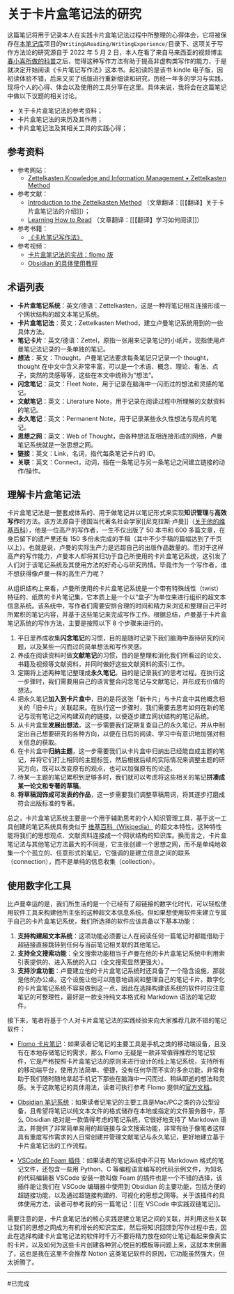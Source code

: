# 关于卡片盒笔记法的研究

这篇笔记将用于记录本人在实践卡片盒笔记法过程中所整理的心得体会，它将被保存在[本笔记库](https://github.com/owlman/study_note)项目的`Writing&Reading/WritingExperience/`目录下、这项关于写作方法论的研究源自于 2022 年 5 月 2 日，本人在看了来自马来西亚的视频博主[春小喜所做的科普](https://www.bilibili.com/video/BV16T4y197ka/)之后，觉得这种写作方法有助于提高非虚构类写作的能力，于是就决定开始阅读《卡片笔记写作法》这本书。起初读的是该书 kindle 电子版，因初读体验不错，后来又买了纸版进行重新细读和研究，历经一年多的学习与实践，现将个人的心得、体会以及使用的工具分享在这里。具体来说，我将会在这篇笔记中做以下议题的相关讨论。

- 关于卡片盒笔记法的参考资料；
- 卡片盒笔记法的来历及其作用；
- 卡片盒笔记法及其相关工具的实践心得；

## 参考资料

- 参考网站：
  - [Zettelkasten Knowledge and Information Management • Zettelkasten Method](https://zettelkasten.de/)
- 参考文献：
  - [Introduction to the Zettelkasten Method](https://zettelkasten.de/introduction/) （文章翻译：[[【翻译】关于卡片盒笔记法的介绍]]）；
  - [Learning How to Read](https://luhmann.surge.sh/learning-how-to-read) （文章翻译：[[【翻译】学习如何阅读]]）
- 参考书籍：
  - [《卡片笔记写作法》](https://book.douban.com/subject/35503571/)
- 参考视频：
  - [卡片盒笔记法的实战：flomo 版](https://www.bilibili.com/video/BV1H34y1B7FR/)
  - [Obsidian 的具体使用教程](https://www.bilibili.com/video/BV1H44y1n71k/)

## 术语列表
  
- **卡片盒笔记系统**：英文/德语：Zettelkasten，这是一种将笔记相互连接形成一个网状结构的超文本笔记系统。
- **卡片盒笔记法**：英文：Zettelkasten Method，建立卢曼笔记系统用到的一些具体方法。
- **笔记卡片**：英文/德语：Zettel，原指一张用来记录笔记的小纸片，现指使用卢曼笔记法记录的一条单独的笔记。
- **想法**：英文：Thought，卢曼笔记法要求每条笔记只记录一个 thought，thought 在中文中含义非常丰富，可以是一个术语、概念、理论、看法、点子，突然的灵感等等，这些在本文中统称为“想法”。
- **闪念笔记**：英文：Fleet Note，用于记录在脑海中一闪而过的想法和灵感的笔记。
- **文献笔记**：英文：Literature Note，用于记录在阅读过程中所理解的文献资料的笔记。
- **永久笔记**：英文：Permanent Note，用于记录某些永久性想法与观点的笔记。
- **思想之网**：英文：Web of Thought，由各种想法互相连接形成的网络，卢曼笔记系统就是一张思想之网。
- **链接**：英文：Link，名词，指代每条笔记卡片的 ID。
- **关联**：英文：Connect，动词，指在一条笔记与另一条笔记之间建立链接的动作/操作。

## 理解卡片盒笔记法

卡片盒笔记法是一整套成体系的、用于做笔记并以笔记形式来实现**知识管理**与**高效写作**的方法。该方法源自于德国当代著名社会学家[[尼克拉斯·卢曼]]（[关于他的维基百科](https://zh.wikipedia.org/wiki/%E5%B0%BC%E5%85%8B%E6%8B%89%E6%96%AF%C2%B7%E5%8D%A2%E6%9B%BC)），他是一位高产的写作者，一生不仅出版了 50 本书和 600 多篇文章，在身后留下的遗产里还有 150 多份未完成的手稿（其中不少手稿的篇幅达到了千页以上）。也就是说，卢曼的实际生产力是远超自己的出版作品数量的。而对于这样高产的写作能力，卢曼本人却将其归功于自己所使用的卡片盒笔记系统，这引发了人们对于该笔记系统及其使用方法的好奇心与研究热情。毕竟作为一个写作者，谁不想获得像卢曼一样的高生产力呢？

从组织结构上来看，卢曼所使用的卡片盒笔记系统是一个带有特殊线性（twist）特征的、纸质的卡片笔记集，它本质上是一个以“盒子”为单位来进行组织的超文本信息系统。该系统中，写作者们需要安排合理的时间和精力来浏览和整理自己平时所累积的笔记内容，并基于这些笔记来完成写作工作。根据总结，卢曼基于卡片盒笔记系统的写作方法，主要是按照以下 8 个步骤来进行的。

1. 平日里养成收集**闪念笔记**的习惯，目的是随时记录下我们脑海中亟待研究的问题，以及某些一闪而过的简单想法和写作灵感。
2. 养成在阅读资料时做**文献笔记**的习惯，目的是整理和消化我们所看过的论文、书籍及视频等文献资料，并同时做好这些文献资料的索引工作。
3. 定期将上述两种笔记整理成**永久笔记**。目的是记录我们的思考过程。在执行这一步骤时，我们需要用自己的语言整合闪念笔记与文献笔记，并形成有价值的想法。
4. 把永久笔记**加入到卡片盒中**，目的是将这张「新卡片」与卡片盒中其他概念相关的「旧卡片」关联起来。在执行这一步骤时，我们需要去思考如何在新的笔记与现有笔记之间构建双向的链接，以便逐步建立网状结构的笔记系统。
5. 从卡片盒里**发展出想法**，这一步需要我们定期复查自己的永久笔记，并从中制定出自己想要研究的各种方向，以便在日后的阅读、学习中有意识地加强对相关信息的获取。
6. 在卡片盒中**归纳主题**，这一步需要我们从卡片盒中归纳出已经能自成主题的笔记，并将它们打上相同的主题标签，然后根据后续的实际情况来调整主题的研究方向，既可以改变原有的观点，也可以加强原有的论述。
7. 待某一主题的笔记累积到足够多时，我们就可以考虑将这些相关的笔记**拼凑成某一论文和专著的草稿**。
8. **将草稿润饰成可发表的作品**，这一步需要我们调整草稿用词，将其逐步打磨成符合出版标准的专著。

总之，卡片盒笔记系统主要是一个用于辅助思考的个人知识管理工具，基于这一工具创建的笔记系统具有类似于 [维基百科（Wikipedia）](https://zh.wikipedia.org/) 的超文本特性，这种特性能将我们的思想观点、文献资料连接成一个网状结构的知识库。换而言之，卡片盒笔记法与其他笔记方法最大的不同是，它主张创建一个思想之网，而不是单纯地收集一个个孤立的、任意形式的笔记，它强调的是建立信息之间的联系（connection），而不是单纯的信息收集（collection）。

## 使用数字化工具

比卢曼幸运的是，我们所生活的是一个已经有了超链接的数字化时代，可以轻松使用软件工具来构建他所主张的这种超文本信息系统。但如果想使用软件来建立专属于自己的卡片盒笔记系统，我们所选择的软件应该具备以下基本功能：

1. **支持构建超文本系统**：这项功能必须要让人在阅读任何一篇笔记时都能借助于超链接直接跳转到任何与当前笔记相关联的其他笔记。
2. **支持全文搜索功能**：全文搜索功能相当于卢曼在他的卡片盒笔记系统中利用索引表提供的、进入系统的入口（全文搜索显然更强大）。
3. **支持沙盒功能**：卢曼建立他的卡片盒笔记系统时还具备了一个隐含设施，那就是他的办公桌。这个设施让他可以随意地调阅和整理自己的笔记卡片。数字化的卡片盒笔记系统不容易做到这一点，因此在选择构建该系统的软件时应注意笔记的可整理性，最好是一款支持纯文本格式和 Markdown 语法的笔记软件。

接下来，笔者将基于个人对卡片盒笔记法的实践经验来向大家推荐几款不错的笔记软件：

- [Flomo 卡片笔记](https://flomoapp.com/)：如果读者记笔记的主要工具是手机之类的移动端设备，且没有在本地存储笔记的需求，那么 Flomo 无疑是一款非常值得推荐的笔记软件，它是严格按照卡片盒笔记法的原则来进行设计的线上笔记系统，支持所有的移动端平台，使用方法简单、便捷，没有任何华而不实的多余功能，非常有助于我们随时随地拿起手机记下那些在脑海中一闪而过、稍纵即逝的想法和灵感。关于这款笔记的具体用法，读者可执行参考 Flomo 提供的[官方文档](https://help.flomoapp.com/)。

- [Obsidian 笔记系统](https://obsidian.md/)：如果读者记笔记的主要工具是Mac/PC之类的办公型设备，且希望将笔记以纯文本文件的格式储存在本地或指定的文件服务器中，那么 Obsidian 绝对是一款值得考虑的笔记系统，它很好地支持了 Markdown 语法，并提供了非常简单易用的超链接与全文搜索功能，非常有助于像笔者这样具有重度写作需求的人日常创建并管理文献笔记与永久笔记，更好地建立基于卡片盒笔记法的工作流程。

- [VSCode 的 Foam 插件](https://github.com/foambubble/foam)：如果读者的笔记系统中不只有 Markdown 格式的笔记文件，还包含一些用 Python、C 等编程语言编写的代码示例文件，为知名的代码编辑器 VSCode 安装一款叫做 Foam 的插件也是一个不错的选择，该插件能让我们在 VSCode 编辑器中使用到 Obsidian 的主要功能，包括方便的超链接功能，以及通过超链接构建的、可视化的思想之网等。关于该插件的具体使用方法，读者可参考我的另一篇笔记：[[在 VSCode 中实践双链笔记]]。

需要注意的是，卡片盒笔记法的核心实践是建立笔记之间的关联，并利用这些关联让我们的思想之网成为有机增长的知识宝库，然后将知识回馈到写作过程中去，因此在选择构建卡片盒笔记法的软件时千万不要将精力放在如何让笔记看起来像真实的卡片，以及如何为这些卡片创建各种赏心悦目的模板等问题上来，这就本末倒置了，这也是我在这里不会推荐 Notion 这类笔记软件的原因，它功能虽然强大，但太折腾了。

---

#已完成

